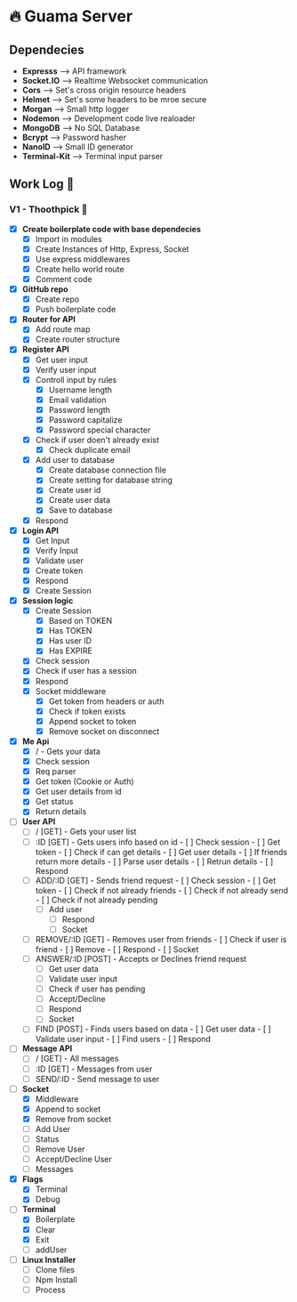 # 🔥️ Guama Server
## Dependecies
- **Expresss** --> API framework
- **Socket.IO** --> Realtime Websocket communication
- **Cors** --> Set's cross origin resource headers
- **Helmet** --> Set's some headers to be mroe secure
- **Morgan** --> Small http logger
- **Nodemon** --> Development code live realoader
- **MongoDB** --> No SQL Database
- **Bcrypt** --> Password hasher
- **NanoID** --> Small ID generator
- **Terminal-Kit** --> Terminal input parser

## Work Log 📔️
### V1 - Thoothpick 🥢
- [x] **Create boilerplate code with base dependecies**
	* [x] Import in modules
	* [x] Create Instances of Http, Express, Socket
	* [x] Use express middlewares
	* [x] Create hello world route
	* [x] Comment code
- [x] **GitHub repo**
	* [x] Create repo
	* [x] Push boilerplate code
- [x] **Router for API** 
	* [x] Add route map
	* [x] Create router structure
- [x] **Register API**
  * [x] Get user input
  * [x] Verify user input
  * [x] Controll input by rules
  	- [x] Username length
  	- [x] Email validation
  	- [x] Password length
  	- [x] Password capitalize
  	- [x] Password special character
  * [x] Check if user doen't already exist
  	- [x] Check duplicate email
  * [x] Add user to database
  	- [x] Create database connection file
  	- [x] Create setting for database string
  	- [x] Create user id
  	- [x] Create user data
  	- [x] Save to database
  * [x] Respond
- [x] **Login API**
  * [x] Get Input
  * [x] Verify Input
  * [x] Validate user
  * [x] Create token
  * [x] Respond
  * [x] Create Session
- [x] **Session logic**
	* [x] Create Session
		- [x] Based on TOKEN
		- [x] Has TOKEN
		- [x] Has user ID
		- [x] Has EXPIRE
	* [x] Check session
    - [x] Check if user has a session
    - [x] Respond
  * [x] Socket middleware
  	- [x] Get token from headers or auth
  	- [x] Check if token exists
  	- [x] Append socket to token
  	- [x] Remove socket on disconnect
- [x] **Me Api**
	* [x] / - Gets your data 
    - [x] Check session
    - [x] Req parser
    - [x] Get token (Cookie or Auth)
    - [x] Get user details from id
    - [x] Get status
    - [x] Return details
- [ ] **User API**
	* [ ] / [GET] - Gets your user list
  * [ ] :ID [GET] - Gets users info based on id
		- [ ] Check session
		- [ ] Get token
		- [ ] Check if can get details
		- [ ] Get user details
		- [ ] If friends return more details
		- [ ] Parse user details
		- [ ] Retrun details
		- [ ] Respond
  * [ ] ADD/:ID [GET] - Sends friend request
		- [ ] Check session
		- [ ] Get token
		- [ ] Check if not already friends
		- [ ] Check if not already send
		- [ ] Check if not already pending
    - [ ] Add user
		- [ ] Respond
		- [ ] Socket
  * [ ] REMOVE/:ID [GET] - Removes user from friends
		- [ ] Check if user is friend
		- [ ] Remove
		- [ ] Respond
		- [ ] Socket
  * [ ] ANSWER/:ID [POST] - Accepts or Declines friend request
   	- [ ] Get user data
  	- [ ] Validate user input
  	- [ ] Check if user has pending
  	- [ ] Accept/Decline
  	- [ ] Respond
  	- [ ] Socket
  * [ ] FIND [POST] - Finds users based on data
		- [ ] Get user data
		- [ ] Validate user input
		- [ ] Find users
		- [ ] Respond
- [ ] **Message API**
	* [ ] / [GET] - All messages
	* [ ] :ID [GET] - Messages from user
	* [ ] SEND/:ID - Send message to user
- [ ] **Socket**
  * [x] Middleware
  * [x] Append to socket
  * [x] Remove from socket
  * [ ] Add User
  * [ ] Status
  * [ ] Remove User
  * [ ] Accept/Decline User
  * [ ] Messages
- [x] **Flags**
	* [x] Terminal
	* [x] Debug
- [ ] **Terminal**
	* [x] Boilerplate
	* [x] Clear
	* [x] Exit 
	* [ ] addUser
- [ ] **Linux Installer**
	* [ ] Clone files
	* [ ] Npm Install
	* [ ] Process